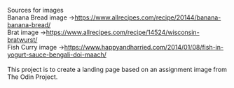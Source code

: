Sources for images <br>
Banana Bread image ->https://www.allrecipes.com/recipe/20144/banana-banana-bread/<br>
Brat image ->https://www.allrecipes.com/recipe/14524/wisconsin-bratwurst/ <br>
Fish Curry image ->https://www.happyandharried.com/2014/01/08/fish-in-yogurt-sauce-bengali-doi-maach/<br>
<br>
This project is to create a landing page based on an assignment image from The Odin Project.